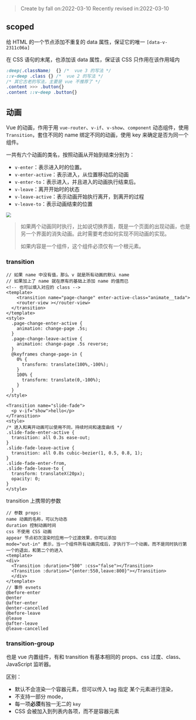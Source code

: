 >Create by fall on:2022-03-10
>Recently revised in:2022-03-10

## scoped 

给 HTML 的一个节点添加不重复的 data 属性，保证它的唯一 `[data-v-2311c06a]`

在 CSS 语句的末尾，也添加该 data 属性，保证该 CSS 只作用在该作用域内

```css
:deep(.className)  {} /*  vue 3 的写法 */
::v-deep .class {} /*  vue 2 的写法 */
/* 其它古老的写法，主要是 vue 不推荐了 */ 
.content >>> .button{}
.content ::v-deep .button{}
```

## 动画

Vue 的动画，作用于用 `vue-router`、`v-if`、`v-show`、`component` 动态组件，使用 `Transition`，套住不同的 name 绑定不同的动画，使用 key 来确定是否为同一个组件。

一共有六个动画的类名，按照动画从开始到结束分别为：

- `v-enter`：表示进入时的位置。
- `v-enter-active`：表示进入，从位置移动后的动画
- `v-enter-to`：表示进入，并且进入的动画执行结束后。
- `v-leave`：离开开始时的状态
- `v-leave-active`：表示动画开始执行离开，到离开的过程
- `v-leave-to`：表示动画结束的位置

<img src="https://staging-cn.vuejs.org/assets/transition-classes.f0f7b3c9.png" style="zoom:80%;" >

> 如果两个动画同时执行，比如说切换界面，既是一个页面的出现动画，也是另一个界面的消失动画。此时需要考虑如何实现不同动画的实现。
>
> 如果内容是一个组件，这个组件必须仅有一个根元素。

### transition

```vue
// 如果 name 中没有值，那么 v 就是所有动画的默认 name
// 如果加上了 name 就在原有的基础上添加 name 的值而已
<!-- 也可以填入对应的 class -->
<template>
	<transition name="page-change" enter-active-class="animate__tada">
  	<router-view ></router-view>
  </transition>
</template>
<style>
  .page-change-enter-active {
    animation: change-page .5s;
  }
  .page-change-leave-active {
    animation: change-page .5s reverse;
  }
  @keyframes change-page-in {
    0% {
      transform: translate(100%,-100%);
    }
    100% {
      transform: translate(0,-100%);
    }
  }
</style>
```

```vue
<Transition name="slide-fade">
  <p v-if="show">hello</p>
</Transition>
<style>
/* 进入和离开动画可以使用不同，持续时间和速度曲线 */
.slide-fade-enter-active {
  transition: all 0.3s ease-out;
}
.slide-fade-leave-active {
  transition: all 0.8s cubic-bezier(1, 0.5, 0.8, 1);
}
.slide-fade-enter-from,
.slide-fade-leave-to {
  transform: translateX(20px);
  opacity: 0;
}
</style>
```

transition 上携带的参数

```vue
// 参数 props:
name 动画的名称，可以为动态
duration 控制动画时间
css 不使用 CSS 动画
appear 节点初次渲染时应用一个过渡效果，你可以添加
mode="out-in" 表示，当一个组件所有动画完成后，才执行下一个动画，而不是同时执行第一个的退出，和第二个的进入
<template>
<div>
  <Transition :duration="500" :css="false"></Transition>
  <Transition :duration="{enter:550,leave:800}"></Transition>
  </div>
</template>
// 事件 evnets
@before-enter
@enter
@after-enter
@enter-cancelled
@before-leave
@leave
@after-leave
@leave-cancelled
```

### transition-group

也是 vue 内置组件，有和 transition 有基本相同的 props、css 过度、class、JavaScript 监听器。

区别：

- 默认不会渲染一个容器元素，但可以传入 tag 指定 某个元素进行渲染，
- 不支持一部分 mode，
- 每一项**必须**有独一无二的 `key` 
- CSS 会被加入到列表内各项，而不是容器元素


